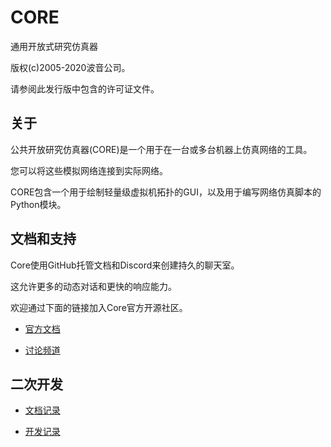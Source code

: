 # CORE

通用开放式研究仿真器

版权(c)2005-2020波音公司。

请参阅此发行版中包含的许可证文件。

## 关于

公共开放研究仿真器(CORE)是一个用于在一台或多台机器上仿真网络的工具。

您可以将这些模拟网络连接到实际网络。

CORE包含一个用于绘制轻量级虚拟机拓扑的GUI，以及用于编写网络仿真脚本的Python模块。

## 文档和支持

Core使用GitHub托管文档和Discord来创建持久的聊天室。

这允许更多的动态对话和更快的响应能力。

欢迎通过下面的链接加入Core官方开源社区。

* [官方文档](https://coreemu.github.io/core/)

* [讨论频道](https://discord.gg/AKd7kmP)

## 二次开发
* [文档记录](https://liangkang233.github.io/categories/core/)

* [开发记录](https://liangkang233.github.io/core-test/%E6%9B%B4%E6%94%B9%E8%AE%B0%E5%BD%95)
